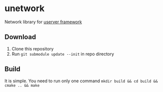# unetwork

Network library for [userver framework](https://github.com/userver-framework/userver)

## Download

1. Clone this repository
2. Run `git submodule update --init` in repo directory

## Build

It is simple. You need to run only one command
`mkdir build && cd build && cmake .. && make`
